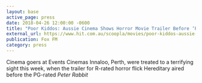 ```yaml
---
layout: base
active_page: press
date: 2018-04-26 12:00:00 -0600
title: "Poor Kiddos: Aussie Cinema Shows Horror Movie Trailer Before ‘Peter Rabbit’"
external_url: https://www.hit.com.au/scoopla/movies/poor-kiddos-aussie-cinema-shows-horror-movie-trailer-before-peter-rabbit?station=fox
publication: Fox FM
category: press
---
```


Cinema goers at Events Cinemas Innaloo, Perth, were treated to a terrifying sight this week, when the trailer for R-rated horror flick Hereditary aired before the PG-rated <em>Peter Rabbit</em>
<!--more-->
